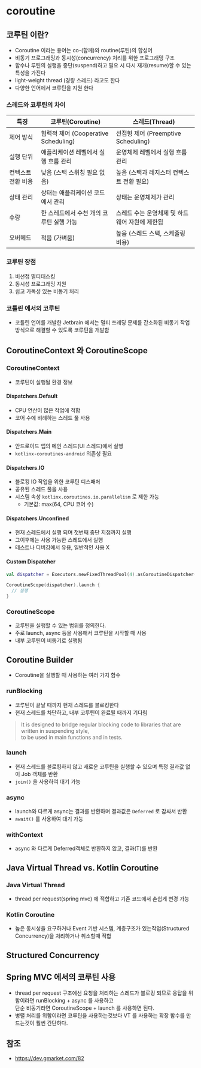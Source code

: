 # coroutine

## 코루틴 이란?

- Coroutine 이라는 용어는 co-(함께)와 routine(루틴)의 합성어
- 비동기 프로그래밍과 동시성(concurrency) 처리를 위한 프로그래밍 구조
- 함수나 루틴의 실행을 중단(suspend)하고 필요 시 다시 재개(resume)할 수 있는 특성을 가진다
- light-weight thread (경량 스레드) 라고도 한다
- 다양한 언어에서 코루틴을 지원 한다

### 스레드와 코루틴의 차이

| 특징         | 코루틴(Coroutine)                  | 스레드(Thread)                    |
|------------|---------------------------------|--------------------------------|
| 제어 방식      | 협력적 제어 (Cooperative Scheduling) | 선점형 제어 (Preemptive Scheduling) |
| 실행 단위      | 애플리케이션 레벨에서 실행 흐름 관리            | 운영체제 레벨에서 실행 흐름 관리             |
| 컨텍스트 전환 비용 | 낮음 (스택 스위칭 필요 없음)               | 높음 (스택과 레지스터 컨텍스트 전환 필요)       |
| 상태 관리      | 상태는 애플리케이션 코드에서 관리              | 상태는 운영체제가 관리                   |
| 수량         | 한 스레드에서 수천 개의 코루틴 실행 가능         | 스레드 수는 운영체제 및 하드웨어 자원에 제한됨     |
| 오버헤드       | 적음 (가벼움)                        | 높음 (스레드 스택, 스케줄링 비용)           |

### 코루틴 장점

1. 비선점 멀티태스킹
2. 동시성 프로그래밍 지원
3. 쉽고 가독성 있는 비동기 처리

### 코틀린 에서의 코루틴

- 코틀린 언어를 개발한 Jetbrain 에서는 멀티 쓰레딩 문제를 간소화된 비동기 작업 방식으로 해결할 수 있도록 코루틴을 개발함

## CoroutineContext 와 CoroutineScope

### CoroutineContext

-  코루틴이 실행될 환경 정보

#### Dispatchers.Default

- CPU 연산이 많은 작업에 적합
- 코어 수에 비례하는 스레드 풀 사용

#### Dispatchers.Main

- 안드로이드 앱의 메인 스레드(UI 스레드)에서 실행
- `kotlinx-coroutines-android` 의존성 필요

#### Dispatchers.IO

- 블로킹 IO 작업을 위한 코루틴 디스패처
- 공유된 스레드 풀을 사용
- 시스템 속성 `kotlinx.coroutines.io.parallelism` 로 제한 가능
    - 기본값: max(64, CPU 코어 수)

#### Dispatchers.Unconfined

- 현재 스레드에서 실행 되며 첫번째 중단 지점까지 실행
- 그이후에는 사용 가능한 스레드에서 실행
- 테스트나 디버깅에서 유용, 일반적인 사용 X

#### Custom Dispatcher

```kotlin
val dispatcher = Executors.newFixedThreadPool(4).asCoroutineDispatcher()

CoroutineScope(dispatcher).launch {
  // 실행
}
```

### CoroutineScope

- 코루틴을 실행할 수 있는 범위를 정의한다.
- 주로 launch, async 등을 사용해서 코루틴을 시작할 때 사용
- 내부 코루틴이 비동기로 실행됨

## Coroutine Builder

- Coroutine을 실행할 때 사용하는 여러 가지 함수

### runBlocking

- 코루틴이 끝날 때까지 현재 스레드를 블로킹한다
- 현재 스레드를 차단하고, 내부 코루틴이 완료될 때까지 기다림

> It is designed to bridge regular blocking code to libraries that are written in suspending style,  
to be used in main functions and in tests.

### launch

- 현재 스레드를 블로킹하지 않고 새로운 코루틴을 실행할 수 있으며 특정 결과값 없이 Job 객체를 반환
- `join()` 을 사용하여 대기 가능

### async

- launch와 다르게 async는 결과를 반환하며 결과값은 `Deferred` 로 감싸서 반환
- `await()` 를 사용하여 대기 가능

### withContext

- async 와 다르게 Deferred<T>객체로 반환하지 않고, 결과(T)를 반환

## Java Virtual Thread vs. Kotlin Coroutine

### Java Virtual Thread

- thread per request(spring mvc) 에 적합하고 기존 코드에서 손쉽게 변경 가능

### Kotlin Coroutine

- 높은 동시성을 요구하거나 Event 기반 시스템, 계층구조가 있는작업(Structured Concurrency)을 처리하거나 취소할때 적합

## Structured Concurrency

## Spring MVC 에서의 코루틴 사용

- thread per request 구조에선 요청을 처리하는 스레드가 블로킹 되므로 응답을 위함이라면 runBlocking + async 를 사용하고  
  단순 비동기라면 CoroutineScope + launch 를 사용하면 된다.
- 병렬 처리를 위함이라면 코루틴을 사용하는것보다 VT 를 사용하는 확장 함수를 만드는것이 훨씬 간단하다.


## 참조

- https://dev.gmarket.com/82
